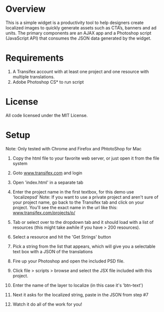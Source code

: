 Overview 
====================

This is a simple widget is a productivity tool to help designers create localized images to quickly generate assets such as CTA’s, banners and ad units. The primary components are an AJAX app and a Photoshop script (JavaScript API) that consumes the JSON data generated by the widget.

Requirements
====================

1. A Transifex account with at least one project and one resource with multiple translations. 
2. Adobe Photoshop CS* to run script

License
====================
All code licensed under the MIT License.

Setup
====================
Note: Only tested with Chrome and Firefox and PhtotoShop for Mac

1. Copy the html file to your favorite web server, or just open it from the file system
2. Goto www.transifex.com and login
3. Open 'index.html' in a separate tab
4. Enter the project name in the first textbox, for this demo use 'localizepsd'
    Note:  If you want to use a private project and aren't sure of your project name, go back to the Transifex tab and click on your project.  You'll see the exact name in the url like this: www.transifex.com/projects/p/<my project name>
5. Tab or select over to the dropdown tab and it should load with a list of resources (this might take awhile if you have > 200 resources).
6. Select a resource and hit the 'Get Strings' button
7. Pick a string from the list that appears, which will give you a selectable text box with a JSON of the translations
8. Fire up your Photoshop and open the included PSD file.
9. Click file > scripts > browse and select the JSX file included with this project.
10. Enter the name of the layer to localize (in this case it's 'btn-text')
11. Next it asks for the localized string, paste in the JSON from step #7

12. Watch it do all of the work for you!
